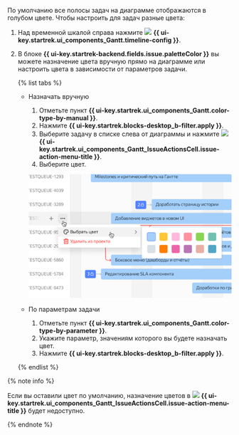 По умолчанию все полосы задач на диаграмме отображаются в голубом цвете. Чтобы настроить для задач разные цвета:

1. Над временной шкалой справа нажмите ![](../../_assets/tracker/svg/gantt-settings-button.svg)&nbsp;**{{ ui-key.startrek.ui_components_Gantt.timeline-config }}**.
1. В блоке **{{ ui-key.startrek-backend.fields.issue.paletteColor }}** вы можете назначение цвета вручную прямо на диаграмме или настроить цвета в зависимости от параметров задачи.

   {% list tabs %}

   - Назначать вручную

     1. Отметьте пункт **{{ ui-key.startrek.ui_components_Gantt.color-type-by-manual }}**.
     1. Нажмите **{{ ui-key.startrek.blocks-desktop_b-filter.apply }}**.
     1. Выберите задачу в списке слева от диаграммы и нажмите ![](../../_assets/horizontal-ellipsis.svg) **{{ ui-key.startrek.ui_components_Gantt_IssueActionsCell.issue-action-menu-title }}**.
     1. Выберите цвет.

     ![](../../_assets/tracker/three-dots-menu.png)

   - По параметрам задачи

     1. Отметьте пункт **{{ ui-key.startrek.ui_components_Gantt.color-type-by-parameter }}**. 
     1. Укажите параметр, значениям которого вы будете назначать цвет.
     1. Нажмите **{{ ui-key.startrek.blocks-desktop_b-filter.apply }}**.

   {% endlist %}

{% note info %}

Если вы оставили цвет по умолчанию, назначение цветов в ![](../../_assets/horizontal-ellipsis.svg) **{{ ui-key.startrek.ui_components_Gantt_IssueActionsCell.issue-action-menu-title }}** будет недоступно.

{% endnote %}
